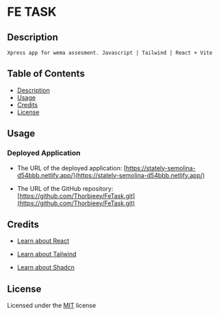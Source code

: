 # FE TASK

## Description 


```
Xpress app for wema assesment. Javascript | Tailwind | React + Vite
```

## Table of Contents

* [Description](#description)
* [Usage](#usage)
* [Credits](#credits)
* [License](#license)

## Usage 

### Deployed Application

* The URL of the deployed application:
[https://stately-semolina-d54bbb.netlify.app/](https://stately-semolina-d54bbb.netlify.app/)

* The URL of the GitHub repository: 
[https://github.com/Thorbieey/FeTask.git](https://github.com/Thorbieey/FeTask.git)


## Credits

* [Learn about React](https://legacy.reactjs.org/docs/getting-started.html)

* [Learn about Tailwind](https://tailwindcss.com/docs/guides/create-react-app/)

* [Learn about Shadcn](https://ui.shadcn.com/docs)

## License

Licensed under the [MIT](https://choosealicense.com/licenses/mit/) license
